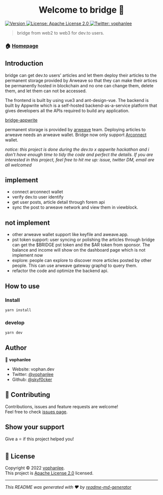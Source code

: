 <h1 align="center">Welcome to bridge 👋</h1>
<p>
  <a href="https://www.npmjs.com/package/bridge" target="_blank">
    <img alt="Version" src="https://img.shields.io/npm/v/bridge.svg">
  </a>
  <a href="https://github.com/skyf0cker/bridge/blob/master/LICENSE" target="_blank">
    <img alt="License: Apache License 2.0" src="https://img.shields.io/badge/License-Apache License 2.0-yellow.svg" />
  </a>
  <a href="https://twitter.com/vophanlee" target="_blank">
    <img alt="Twitter: vophanlee" src="https://img.shields.io/twitter/follow/vophanlee.svg?style=social" />
  </a>
</p>

> bridge from web2 to web3 for dev.to users. 

### 🏠 [Homepage](https://github.com/skyf0cker/bridge)

## Introduction
bridge can get dev.to users' articles and let them deploy their articles to the permanent storage provided by Arweave so that they can make their artices be permanently hosted in blockchain and no one can change them, delete them, and let them can not be accessed.

The frontend is built by using vue3 and ant-design-vue. The backend is built by Appwrite which is a self-hosted backend-as-a-service platform that gives developers all the APIs required to build any application.

[bridge-appwrite](https://github.com/skyf0cker/bridge-appwrite)

permanent storage is provided by [arweave](https://www.arweave.org/) team. Deploying articles to arweave needs an arweave wallet.
Bridge now only support [Arconnect](https://www.arconnect.io/) wallet.

*notice: this project is done during the dev.to x appwrite hackathon and i don't have enough time to tidy the code and perfect the details. If you are interested in this project, feel free to hit me up: issue, twitter DM, email are all welcomed*

## implement
- connect arconnect wallet
- verify dev.to user identify 
- get user posts, article detail through forem api
- sync the post to arweave network and view them in viewblock.

## not implement 
- other arweave wallet support like keyfile and aweave.app.
- pst token support: user syncing or polishing the articles through bridge can get the $BRIDGE pst token and the $AR token from sponsor. The balance and income will show on the dashboard page which is not implement now
- explore: people can explore to discover more articles posted by other people. This can use arweave gateway graphql to query them.
- refactor the code and optimize the backend api.

## How to use
### Install

```sh
yarn install
```

### develop

```sh
yarn dev
```

## Author

👤 **vophanlee**

* Website: vophan.dev
* Twitter: [@vophanlee](https://twitter.com/vophanlee)
* Github: [@skyf0cker](https://github.com/skyf0cker)

## 🤝 Contributing

Contributions, issues and feature requests are welcome!<br />Feel free to check [issues page](https://github.com/skyf0cker/bridge/issues). 

## Show your support

Give a ⭐️ if this project helped you!

## 📝 License

Copyright © 2022 [vophanlee](https://github.com/skyf0cker).<br />
This project is [Apache License 2.0](https://github.com/skyf0cker/bridge/blob/master/LICENSE) licensed.

***
_This README was generated with ❤️ by [readme-md-generator](https://github.com/kefranabg/readme-md-generator)_